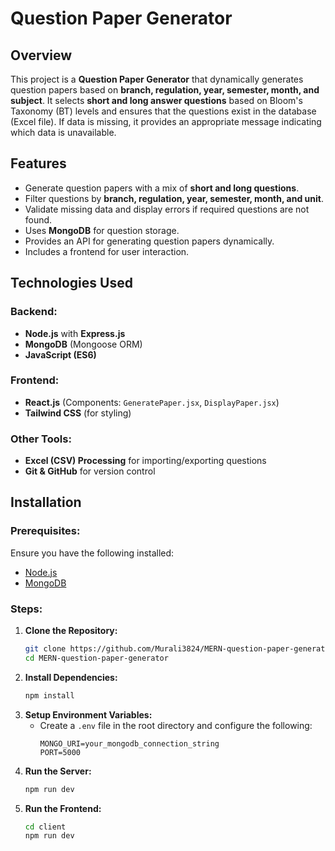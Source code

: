 # Question Paper Generator

## Overview
This project is a **Question Paper Generator** that dynamically generates question papers based on **branch, regulation, year, semester, month, and subject**. It selects **short and long answer questions** based on Bloom's Taxonomy (BT) levels and ensures that the questions exist in the database (Excel file). If data is missing, it provides an appropriate message indicating which data is unavailable.

## Features
- Generate question papers with a mix of **short and long questions**.
- Filter questions by **branch, regulation, year, semester, month, and unit**.
- Validate missing data and display errors if required questions are not found.
- Uses **MongoDB** for question storage.
- Provides an API for generating question papers dynamically.
- Includes a frontend for user interaction.

## Technologies Used
### Backend:
- **Node.js** with **Express.js**
- **MongoDB** (Mongoose ORM)
- **JavaScript (ES6)**

### Frontend:
- **React.js** (Components: `GeneratePaper.jsx`, `DisplayPaper.jsx`)
- **Tailwind CSS** (for styling)

### Other Tools:
- **Excel (CSV) Processing** for importing/exporting questions
- **Git & GitHub** for version control

## Installation
### Prerequisites:
Ensure you have the following installed:
- [Node.js](https://nodejs.org/)
- [MongoDB](https://www.mongodb.com/try/download/community)

### Steps:
1. **Clone the Repository:**
   ```sh
   git clone https://github.com/Murali3824/MERN-question-paper-generator.git
   cd MERN-question-paper-generator
   ```
2. **Install Dependencies:**
   ```sh
   npm install
   ```
3. **Setup Environment Variables:**
   - Create a `.env` file in the root directory and configure the following:
     ```env
     MONGO_URI=your_mongodb_connection_string
     PORT=5000
     ```
4. **Run the Server:**
   ```sh
   npm run dev
   ```
5. **Run the Frontend:**
   ```sh
   cd client
   npm run dev
   ```


